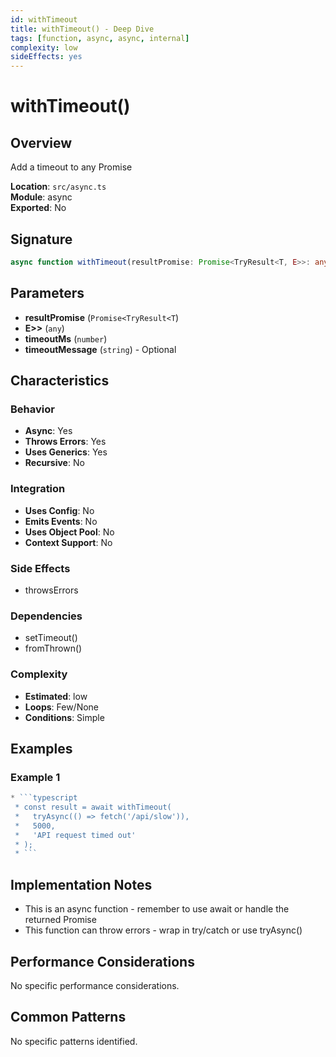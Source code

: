 ```yaml
---
id: withTimeout
title: withTimeout() - Deep Dive
tags: [function, async, async, internal]
complexity: low
sideEffects: yes
---
```


# withTimeout()

## Overview
Add a timeout to any Promise<TryResult>

**Location**: `src/async.ts`  
**Module**: async  
**Exported**: No  

## Signature
```typescript
async function withTimeout(resultPromise: Promise<TryResult<T, E>>: any, timeoutMs: number, timeoutMessage?: string): Promise<TryResult<T, E | TryError>>
```

## Parameters
- **resultPromise** (`Promise<TryResult<T`)
- **E>>** (`any`)
- **timeoutMs** (`number`)
- **timeoutMessage** (`string`) - Optional

## Characteristics

### Behavior
- **Async**: Yes
- **Throws Errors**: Yes
- **Uses Generics**: Yes
- **Recursive**: No

### Integration
- **Uses Config**: No
- **Emits Events**: No
- **Uses Object Pool**: No
- **Context Support**: No

### Side Effects
- throwsErrors

### Dependencies
- setTimeout()
- fromThrown()

### Complexity
- **Estimated**: low
- **Loops**: Few/None
- **Conditions**: Simple


## Examples

### Example 1
```typescript
* ```typescript
 * const result = await withTimeout(
 *   tryAsync(() => fetch('/api/slow')),
 *   5000,
 *   'API request timed out'
 * );
 * ```
```



## Implementation Notes
- This is an async function - remember to use await or handle the returned Promise
- This function can throw errors - wrap in try/catch or use tryAsync()

## Performance Considerations
No specific performance considerations.

## Common Patterns
No specific patterns identified.
